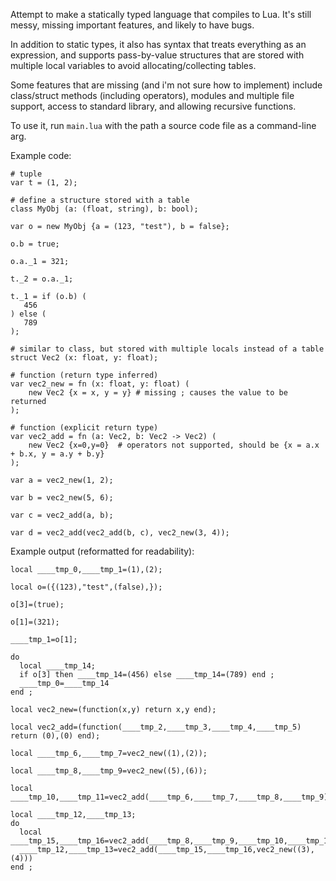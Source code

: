 
Attempt to make a statically typed language that compiles to Lua. It's still
messy, missing important features, and likely to have bugs.

In addition to static types, it also has syntax that treats everything as an
expression, and supports pass-by-value structures that are stored with multiple
local variables to avoid allocating/collecting tables.

Some features that are missing (and i'm not sure how to implement) include
class/struct methods (including operators), modules and multiple file support,
access to standard library, and allowing recursive functions.

To use it, run `main.lua` with the path a source code file as a command-line
arg.

Example code:

    # tuple
    var t = (1, 2);
    
    # define a structure stored with a table
    class MyObj (a: (float, string), b: bool);
    
    var o = new MyObj {a = (123, "test"), b = false};
    
    o.b = true;
    
    o.a._1 = 321;
    
    t._2 = o.a._1;
    
    t._1 = if (o.b) (
       456
    ) else (
       789
    );
    
    # similar to class, but stored with multiple locals instead of a table
    struct Vec2 (x: float, y: float);
    
    # function (return type inferred)
    var vec2_new = fn (x: float, y: float) (
	    new Vec2 {x = x, y = y} # missing ; causes the value to be returned
    );
    
    # function (explicit return type)
    var vec2_add = fn (a: Vec2, b: Vec2 -> Vec2) (
	    new Vec2 {x=0,y=0}  # operators not supported, should be {x = a.x + b.x, y = a.y + b.y}
    );
    
    var a = vec2_new(1, 2);
    
    var b = vec2_new(5, 6);
    
    var c = vec2_add(a, b);
    
    var d = vec2_add(vec2_add(b, c), vec2_new(3, 4));
    
Example output (reformatted for readability):

    local ____tmp_0,____tmp_1=(1),(2);
  
    local o=({(123),"test",(false),});
 
    o[3]=(true);
   
    o[1]=(321);
 
    ____tmp_1=o[1]; 
 
    do
      local ____tmp_14;
      if o[3] then ____tmp_14=(456) else ____tmp_14=(789) end ;
      ____tmp_0=____tmp_14
    end ;
    
    local vec2_new=(function(x,y) return x,y end);
    
    local vec2_add=(function(____tmp_2,____tmp_3,____tmp_4,____tmp_5) return (0),(0) end);
    
    local ____tmp_6,____tmp_7=vec2_new((1),(2));
        
    local ____tmp_8,____tmp_9=vec2_new((5),(6));
    
    local ____tmp_10,____tmp_11=vec2_add(____tmp_6,____tmp_7,____tmp_8,____tmp_9);

    local ____tmp_12,____tmp_13;
    do
      local ____tmp_15,____tmp_16=vec2_add(____tmp_8,____tmp_9,____tmp_10,____tmp_11);
      ____tmp_12,____tmp_13=vec2_add(____tmp_15,____tmp_16,vec2_new((3),(4)))
    end ;

